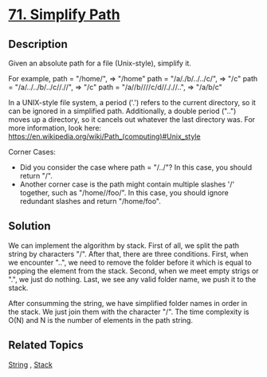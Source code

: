 # [71. Simplify Path](https://leetcode.com/problems/simplify-path)

## Description

Given an absolute path for a file (Unix-style), simplify it.

For example,
path = "/home/", => "/home"
path = "/a/./b/../../c/", => "/c"
path = "/a/../../b/../c//.//", => "/c"
path = "/a//b////c/d//././/..", => "/a/b/c"

In a UNIX-style file system, a period ('.') refers to the current directory, so it can be ignored in a simplified path. Additionally, a double period ("..") moves up a directory, so it cancels out whatever the last directory was. For more information, look here: https://en.wikipedia.org/wiki/Path_(computing)#Unix_style

Corner Cases:

- Did you consider the case where path = "/../"?
In this case, you should return "/".
- Another corner case is the path might contain multiple slashes '/' together, such as "/home//foo/".
In this case, you should ignore redundant slashes and return "/home/foo".

## Solution

We can implement the algorithm by stack. First of all, we split the path string by characters "/". After that, there are three conditions. First, when we encounter "..", we need to remove the folder before it which is equal to popping the element from the stack. Second, when we meet empty strigs or ".", we just do nothing. Last, we see any valid folder name, we push it to the stack.

After consumming the string, we have simplified folder names in order in the stack. We just join them with the character "/". The time complexity is O(N) and N is the number of elements in the path string.

## Related Topics

[String](https://leetcode.com/tag/string/) , [Stack](https://leetcode.com/tag/stack/) 